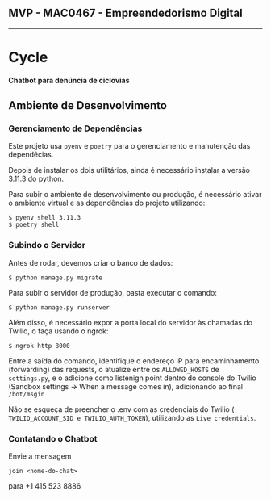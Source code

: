 ## MVP - MAC0467 - Empreendedorismo Digital
---
# Cycle
#### Chatbot para denúncia de ciclovias


## Ambiente de Desenvolvimento

### Gerenciamento de Dependências

Este projeto usa `pyenv` e `poetry` para o gerenciamento e manutenção das dependêcias.

Depois de instalar os dois utilitários, ainda é necessário instalar a versão 3.11.3 do python.

Para subir o ambiente de desenvolvimento ou produção, é necessário ativar o ambiente virtual e as dependências do projeto utilizando:

```[bash]
$ pyenv shell 3.11.3
$ poetry shell
```

### Subindo o Servidor

Antes de rodar, devemos criar o banco de dados:
```[bash]
$ python manage.py migrate
``` 

Para subir o servidor de produção, basta executar o comando:
```[bash]
$ python manage.py runserver
``` 

Além disso, é necessário expor a porta local do servidor às chamadas do Twilio, o faça usando o ngrok:

```[bash]
$ ngrok http 8000
``` 

Entre a saída do comando, identifique o endereço IP para encaminhamento (forwarding) das requests, o atualize entre os `ALLOWED_HOSTS` de `settings.py`, e o adicione como listenign point dentro do console do Twilio (Sandbox settings -> When a message comes in), adicionando ao final `/bot/msgin`

Não se esqueça de preencher o .env com as credenciais do Twilio ( `TWILIO_ACCOUNT_SID e TWILIO_AUTH_TOKEN`), utilizando as `Live credentials`.

### Contatando o Chatbot

Envie a mensagem
```
join <nome-do-chat> 
```
para +1 415 523 8886